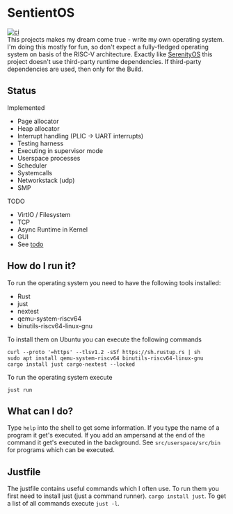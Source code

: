# SentientOS
[![ci](https://github.com/sysheap/sentientos/actions/workflows/ci.yml/badge.svg?branch=main)](https://github.com/sysheap/sentientos/actions/workflows/ci.yml)  
This projects makes my dream come true - write my own operating system. I'm doing this mostly for fun, so don't expect a fully-fledged operating system on basis of the RISC-V architecture.
Exactly like [SerenityOS](https://github.com/SerenityOS/serenity) this project doesn't use third-party runtime dependencies. If third-party dependencies are used, then only for the Build.

## Status

Implemented

- Page allocator
- Heap allocator
- Interrupt handling (PLIC -> UART interrupts)
- Testing harness
- Executing in supervisor mode
- Userspace processes
- Scheduler
- Systemcalls
- Networkstack (udp)
- SMP

TODO

- VirtIO / Filesystem
- TCP
- Async Runtime in Kernel
- GUI
- See [todo](./todo.md)

## How do I run it?

To run the operating system you need to have the following tools installed:

- Rust
- just
- nextest
- qemu-system-riscv64
- binutils-riscv64-linux-gnu

To install them on Ubuntu you can execute the following commands

```
curl --proto '=https' --tlsv1.2 -sSf https://sh.rustup.rs | sh
sudo apt install qemu-system-riscv64 binutils-riscv64-linux-gnu
cargo install just cargo-nextest --locked
```

To run the operating system execute

```
just run
```

## What can I do?

Type `help` into the shell to get some information. If you type the name of a program it get's executed. If you add an ampersand at the end of the command it get's executed in the background. See `src/userspace/src/bin` for programs which can be executed.

## Justfile

The justfile contains useful commands which I often use. To run them you first need to install just (just a command runner).
`cargo install just`. To get a list of all commands execute `just -l`.
